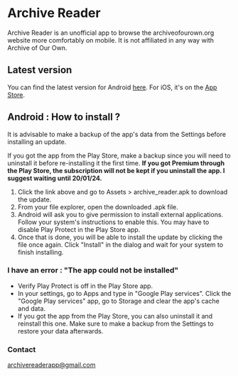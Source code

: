 # Archive Reader

Archive Reader is an unofficial app to browse the archiveofourown.org website more comfortably on mobile.
It is not affiliated in any way with Archive of Our Own.

## Latest version
You can find the latest version for Android [here](https://github.com/TheCarpetMerchant/archive_reader/releases/tag/v1.6.1). For iOS, it's on the [App Store](https://apps.apple.com/us/app/archive-reader-ao3/id6454961665).

## Android : How to install ?
It is advisable to make a backup of the app's data from the Settings before installing an update.

If you got the app from the Play Store, make a backup since you will need to uninstall it before re-installing it the first time. **If you got Premium through the Play Store, the subscription will not be kept if you uninstall the app. I suggest waiting until 20/01/24.**

1) Click the link above and go to Assets > archive_reader.apk to download the update.
2) From your file explorer, open the downloaded .apk file.
3) Android will ask you to give permission to install external applications. Follow your system's instructions to enable this. You may have to disable Play Protect in the Play Store app.
4) Once that is done, you will be able to install the update by clicking the file once again. Click "Install" in the dialog and wait for your system to finish installing.

### I have an error : "The app could not be installed"
- Verify Play Protect is off in the Play Store app.
- In your settings, go to Apps and type in "Google Play services". Click the "Google Play services" app, go to Storage and clear the app's cache and data.
- If you got the app from the Play Store, you can also uninstall it and reinstall this one. Make sure to make a backup from the Settings to restore your data afterwards.

### Contact
[archivereaderapp@gmail.com](mailto:archivereaderapp@gmail.com)
